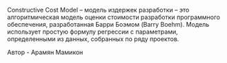 Constructive Cost Model – модель издержек разработки – это алгоритмическая модель оценки стоимости разработки программного обеспечения, разработанная Барри Боэмом (Barry Boehm). Модель использует простую формулу регрессии с параметрами, определенными из данных, собранных по ряду проектов.

Автор - Арамян Мамикон
